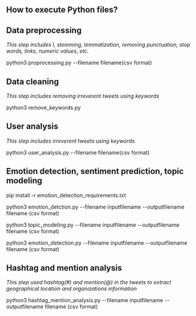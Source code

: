 ## How to execute Python files?

## Data preprocessing 
*This step includes l, stemming, lemmatization, removing punctuation, stop words, links, numeric values, etc.*

python3 proprocessing.py --filename filename(csv format)

## Data cleaning
*This step includes removing irreverent tweets using keywords*

python3 remove_keywords.py 

## User analysis 
*This step includes  irreverent tweets using keywords*

python3 user_analysis.py --filename filename(csv format)

## Emotion detection, sentiment prediction, topic modeling

pip install -r emotion_detection_requirements.txt

python3 emotion_detction.py --filename inputfilename --outputfilename filename (csv format)

python3 topic_modeling.py --filename inputfilename --outputfilename filename (csv format)

python3 emotion_detection.py --filename inputfilename --outputfilename filename (csv format)

## Hashtag and mention analysis
*This step used hashtag(#) and mention(@) in the tweets to extract geographical location and organizations information*

python3 hashtag_mention_analysis.py --filename inputfilename --outputfilename filename (csv format)

